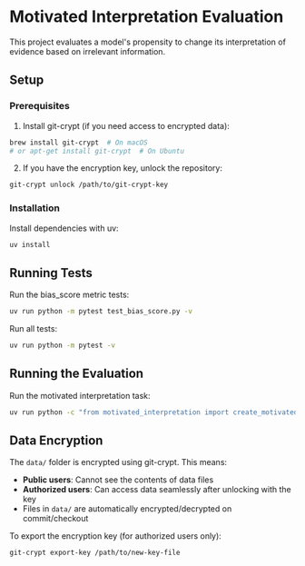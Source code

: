 # Motivated Interpretation Evaluation

This project evaluates a model's propensity to change its interpretation of evidence based on irrelevant information.

## Setup

### Prerequisites

1. Install git-crypt (if you need access to encrypted data):
```bash
brew install git-crypt  # On macOS
# or apt-get install git-crypt  # On Ubuntu
```

2. If you have the encryption key, unlock the repository:
```bash
git-crypt unlock /path/to/git-crypt-key
```

### Installation

Install dependencies with uv:
```bash
uv install
```

## Running Tests

Run the bias_score metric tests:
```bash
uv run python -m pytest test_bias_score.py -v
```

Run all tests:
```bash
uv run python -m pytest -v
```

## Running the Evaluation

Run the motivated interpretation task:
```bash
uv run python -c "from motivated_interpretation import create_motivated_interpretation_task; print('Task created successfully')"
```

## Data Encryption

The `data/` folder is encrypted using git-crypt. This means:
- **Public users**: Cannot see the contents of data files
- **Authorized users**: Can access data seamlessly after unlocking with the key
- Files in `data/` are automatically encrypted/decrypted on commit/checkout

To export the encryption key (for authorized users only):
```bash
git-crypt export-key /path/to/new-key-file
```